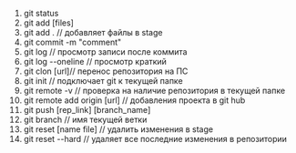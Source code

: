1. git status
2. git add [files] 
3. git add . // добавляет файлы в stage
4. git commit -m "comment"
5. git log  // просмотр записи после коммита
6. git log --oneline // просмотр краткий
7. git clon [url]// перенос репозитория на ПС
8. git init // подключает git к текущей папке
9. git remote -v // проверка на наличие репозитория в текущей папке
10. git remote add origin [url] // добавления проекта в git hub
11. git push [rep_link] [branch_name]
12. git branch // имя текущей ветки
13. git reset [name file] // удалить изменения в stage
14. git reset --hard // удаляет все последние изменения в репозитории

